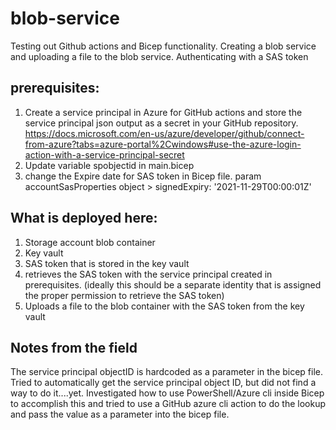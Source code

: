 # blob-service
Testing out Github actions and Bicep functionality. Creating a blob service and uploading a file to the blob service. Authenticating with a SAS token

## prerequisites: 
1. Create a service principal in Azure for GitHub actions and store the service principal json output as a secret in your GitHub repository.  
   https://docs.microsoft.com/en-us/azure/developer/github/connect-from-azure?tabs=azure-portal%2Cwindows#use-the-azure-login-action-with-a-service-principal-secret
2. Update variable spobjectid in main.bicep
3. change the Expire date for SAS token in Bicep file. param accountSasProperties object > signedExpiry: '2021-11-29T00:00:01Z'

## What is deployed here:
1. Storage account blob container
2. Key vault
3. SAS token that is stored in the key vault
4. retrieves the SAS token with the service principal created in prerequisites. (ideally this should be a separate identity that is assigned the proper permission to retrieve the SAS token)
5. Uploads a file to the blob container with the SAS token from the key vault

## Notes from the field
The service principal objectID is hardcoded as a parameter in the bicep file. Tried to automatically get the service principal object ID, but did not find a way to do it....yet. Investigated how to use PowerShell/Azure cli inside Bicep to accomplish this and tried to use a GitHub azure cli action to do the lookup and pass the value as a parameter into the bicep file.